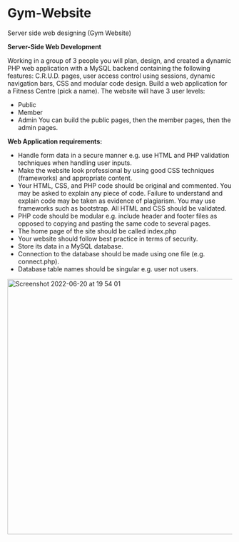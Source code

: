 # Gym-Website
Server side web designing (Gym Website)


**Server-Side Web Development**

Working in a group of 3 people you will plan, design, and created a dynamic PHP web application with a MySQL backend containing the following features:
C.R.U.D. pages, user access control using sessions, dynamic navigation bars, CSS and modular code design.
Build a web application for a Fitness Centre (pick a name). The website will have 3 user levels:
- Public
- Member
- Admin
You can build the public pages, then the member pages, then the admin pages.

**Web Application requirements:**

- Handle form data in a secure manner e.g. use HTML and PHP validation techniques when handling user inputs.
- Make the website look professional by using good CSS techniques (frameworks) and appropriate content.
- Your HTML, CSS, and PHP code should be original and commented. You may be asked to explain any piece of code. Failure to understand and explain code may be taken as evidence of plagiarism. You may use frameworks such as bootstrap. All HTML and CSS should be validated.
- PHP code should be modular e.g. include header and footer files as opposed to copying and pasting the same code to several pages.
- The home page of the site should be called index.php
- Your website should follow best practice in terms of security.
- Store its data in a MySQL database.
- Connection to the database should be made using one file (e.g. connect.php).
- Database table names should be singular e.g. user not users.


<img width="572" alt="Screenshot 2022-06-20 at 19 54 01" src="https://user-images.githubusercontent.com/47645365/174663200-31c422f6-5916-4ef3-97e7-4b844491d21d.png">
